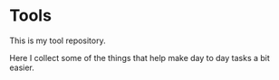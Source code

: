 # Tools

This is my tool repository.

Here I collect some of the things that help make day to day tasks a bit easier.


